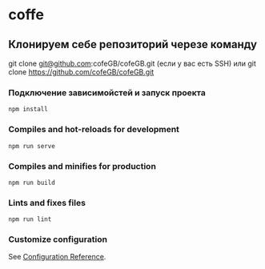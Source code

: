 # coffe

## Клонируем себе репозиторий черезе команду 

git clone git@github.com:cofeGB/cofeGB.git (если у вас есть SSH)
или 
git clone https://github.com/cofeGB/cofeGB.git

### Подключение зависимойстей и запуск проекта
```
npm install
```

### Compiles and hot-reloads for development
```
npm run serve
```

### Compiles and minifies for production
```
npm run build
```

### Lints and fixes files
```
npm run lint
```

### Customize configuration
See [Configuration Reference](https://cli.vuejs.org/config/).
